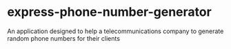 # express-phone-number-generator
An application designed to help a telecommunications company to generate random phone numbers for their clients

